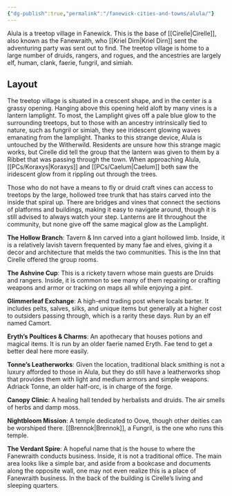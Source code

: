 ```yaml
---
{"dg-publish":true,"permalink":"/fanewick-cities-and-towns/alula/"}
---
```



Alula is a treetop village in Fanewick. This is the base of [[Cirelle\|Cirelle]], also known as the Fanewraith, who [[Kriel Dirn\|Kriel Dirn]] sent the adventuring party was sent out to find. The treetop village is home to a large number of druids, rangers, and rogues, and the ancestries are largely elf, human, clank, faerie, fungril, and simiah. 

## Layout
The treetop village is situated in a crescent shape, and in the center is a grassy opening. Hanging above this opening held aloft by many vines is a lantern lamplight. To most, the Lamplight gives off a pale blue glow to the surrounding treetops, but to those with an ancestry intrinsically tied to nature, such as fungril or simiah, they see iridescent glowing waves emanating from the lamplight. Thanks to this strange device, Alula is untouched by the Witherwild. Residents are unsure how this strange magic works, but Cirelle did tell the group that the lantern was given to them by a Ribbet that was passing through the town. When approaching Alula, [[PCs/Koraxys\|Koraxys]] and [[PCs/Caelum\|Caelum]] both saw the iridescent glow from it rippling out through the trees.

Those who do not have a means to fly or druid craft vines can access to treetops by the large, hollowed tree trunk that has stairs carved into the inside that spiral up. There are bridges and vines that connect the sections of platforms and buildings, making it easy to navigate around, though it is still advised to always watch your step. Lanterns are lit throughout the community, but none give off the same magical glow as the Lamplight.

**The Hollow Branch**: Tavern & Inn carved into a giant hollowed limb. Inside, it is a relatively lavish tavern frequented by many fae and elves, giving it a decor and architecture that melds the two communities. This is the Inn that Cirelle offered the group rooms.

**The Ashvine Cup**: This is a rickety tavern whose main guests are Druids and rangers. Inside, it is common to see many of them repairing or crafting weapons and armor or tracking on maps all while enjoying a pint. 

**Glimmerleaf Exchange**: A high-end trading post where locals barter. It includes pelts, salves, silks, and unique items but generally at a higher cost to outsiders passing through, which is a rarity these days. Run by an elf named Camort.

**Eryth’s Poultices & Charms**: An apothecary that houses potions and magical items. It is run by an older faerie named Eryth. Fae tend to get a better deal here more easily.

**Tonne’s Leatherworks**: Given the location, traditional black smithing is not a luxury afforded to those in Alula, but they do still have a leatherworks shop that provides them with light and medium armors and simple weapons. Adriack Tonne, an older half-orc, is in charge of the forge.

**Canopy Clinic**: A healing hall tended by herbalists and druids. The air smells of herbs and damp moss.

**Nightbloom Mission**: A temple dedicated to Oove, though other deities can be worshiped there. [[Brennok\|Brennok]], a Fungril, is the one who runs this temple.

**The Verdant Spire**: A hopeful name that is the house to where the Fanewraith conducts business. Inside, it is not a traditional office. The main area looks like a simple bar, and aside from a bookcase and documents along the opposite wall, one may not even realize this is a place of Fanewraith business. In the back of the building is Cirelle’s living and sleeping quarters.